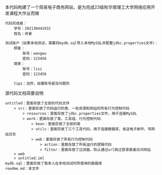 本代码构建了一个简易电子商务网站，是为完成23级秋华南理工大学网络应用开发课程大作业而做
    
    代码完成者：
        学号：202130441931
        姓名：肖睿
        
    测试账户（如果本地测试，需要将mydb.sql导入本地MySQL并配置jdbc.properties文件）：
        顾客：
            账号：wangwu
            密码：123456
        商家：
            账号：lisi
            密码：123456

        tips：当然，自建账号是没问题的
        
源代码文档简要说明

    untitled：里面存放了全部的代码文件
        > src：里面存放了代码运行的类、一些资源和网站的所有行为控制代码
            > resources：里面存放了jdbc.properties文件，用于连接MySQL
            > work：里面存放了类、工具组、行为控制代码
                > bean：里面存放了全部的类
                > utils：里面存放了三个工具代码，用于连接数据库、发送电子邮件、写网站日志
                > web：里面存放了所有行为控制代码
                    > action：里面存放了所有运行的逻辑代码
                    > filter：里面存放了过滤器，防止通过url跳过登录直接访问网站
        > web
        > untitled.iml
    mydb.sql：里面存放了我本人在本地测试时所使用的数据库
    readme.md：本文件
    
        
